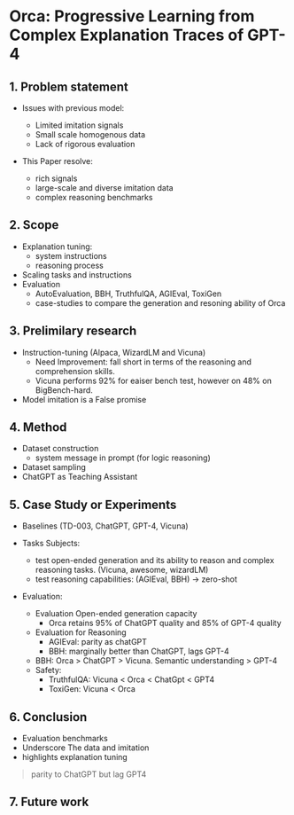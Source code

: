 # Orca: Progressive Learning from Complex Explanation Traces of GPT-4

## 1. Problem statement

- Issues with previous model:

  - Limited imitation signals
  - Small scale homogenous data
  - Lack of rigorous evaluation

- This Paper resolve:
  - rich signals
  - large-scale and diverse imitation data
  - complex reasoning benchmarks

## 2. Scope

- Explanation tuning:
  - system instructions
  - reasoning process
- Scaling tasks and instructions
- Evaluation
  - AutoEvaluation, BBH, TruthfulQA, AGIEval, ToxiGen
  - case-studies to compare the generation and resoning ability of Orca

## 3. Prelimilary research

- Instruction-tuning (Alpaca, WizardLM and Vicuna)
  - Need Improvement: fall short in terms of the reasoning and comprehension skills.
  - Vicuna performs 92% for eaiser bench test, however on 48% on BigBench-hard.
- Model imitation is a False promise

## 4. Method

- Dataset construction
  - system message in prompt (for logic reasoning)
- Dataset sampling
- ChatGPT as Teaching Assistant

## 5. Case Study or Experiments

- Baselines (TD-003, ChatGPT, GPT-4, Vicuna)

- Tasks Subjects:
  - test open-ended generation and its ability to reason and complex reasoning tasks. (Vicuna, awesome, wizardLM)
  - test reasoning capabilities: (AGIEval, BBH) -> zero-shot
- Evaluation:
  - Evaluation Open-ended generation capacity
    - Orca retains 95% of ChatGPT quality and 85% of GPT-4 quality
  - Evaluation for Reasoning
    - AGIEval: parity as chatGPT
    - BBH: marginally better than ChatGPT, lags GPT-4
  - BBH: Orca > ChatGPT > Vicuna. Semantic understanding > GPT-4
  - Safety:
    - TruthfulQA: Vicuna < Orca < ChatGpt < GPT4
    - ToxiGen: Vicuna < Orca

## 6. Conclusion

- Evaluation benchmarks
- Underscore The data and imitation
- highlights explanation tuning

> parity to ChatGPT but lag GPT4

## 7. Future work
